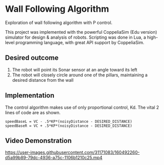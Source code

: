 # Wall Following Algorithm
Exploration of wall following algorithm with P control.

This project was implemented with the powerful CoppeliaSim (Edu version) simulator for design & analysis of robots. 
Scripting was done in Lua, a high-level programming language, with great API support by CoppeliaSim.

## Desired outcome
1) The robot will point its Sonar sensor at an angle toward its left
2) The robot will closely circle around one of the pillars, maintaining a desired distance from the wall

## Implementation
The control algorithm makes use of only proportional control, Kd.
The vital 2 lines of code are as shown.
```
speedBaseL = VC - .5*KP*(noisyDistance - DESIRED_DISTANCE)
speedBaseR = VC + .5*KP*(noisyDistance - DESIRED_DISTANCE)
```

## Video Demonstration


https://user-images.githubusercontent.com/31171083/160492260-d5a99b89-79dc-4936-a75c-1106b1210c25.mp4

